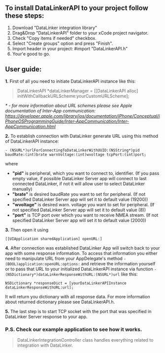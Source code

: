 ## To install DataLinkerAPI to your project follow these steps:

1. Download "DataLinker integration library"
3. Drag&Drop "DataLinkerAPI" folder to your xCode project navigator.
2. Check "Copy items if needed" checkbox.
3. Select "Create groups" option and press "Finish".
4. Import header in your project:
#import "DataLinkerAPI.h"
5. Your'e good to go. 



## User guide:

**1.** First of all you need to initiate DataLinkerAPI instance like this:
>DataLinkerAPI *dataLinkerManager = [[DataLinkerAPI alloc] initWithCallbackURLScheme:yourCustomURLScheme];

_* - for more information about URL schemes please see Apple documentation of Inter-App communication:
https://developer.apple.com/library/ios/documentation/iPhone/Conceptual/iPhoneOSProgrammingGuide/Inter-AppCommunication/Inter-AppCommunication.html_


**2.** To establish connection with DataLinker generate URL using this method of DataLinkerAPI instance:
```
- (NSURL*)urlForConnectingToDataLinkerWithUUID:(NSString*)pid baudRate:(int)brate warnVoltage:(int)wvoltage tcpPort:(int)port;
```
where

- **"pid"** is peripheral, which you want to connect to, identifier. (If you pass empty value, if possible DataLinker Server app will connect to last connected DataLinker, if not it will allow user to select DataLinker manually)
- **"brate"** is desired baudRate you want to set for peripheral. (If not specified DataLinker Server app will set it to default value (19200))
- **"wvoltage"** is desired warn. voltage you want to set for peripheral. (If not specified DataLinker Server app will set it to default value (8))
- **"port"** is TCP port over which you want to receive NMEA stream. (If not specified DataLinker Server app will set it to default value (2000))


**3.** Then open it using 
```
[[UIApplication sharedApplication] openURL:]
```


**4.** After connection was established DataLinker App will switch back to your app with some response information. To access that information you either need to manipulate URL from your AppDelegate's method `- (BOOL)application:openURL:options:` and retrieve the information yourself or to pass that URL to your initialized DataLinkerAPI instance via function `- (NSDictionary*)dataLinkerResponseWithURL:(NSURL*)url` like this:
```
NSDictionary *responseDict = [yourDataLinkerAPIInstance dataLinkerResponseWithURL:url];
```

It will return you dictionary with all response data. For more information about returned dictionary please see DataLinkerAPI.h.


**5.** The last step is to start TCP socket with the port that was specified in DataLinker Server response to your app.

### P.S. Check our example application to see how it works.
> DataLinkerIntegrationController class handles everything related to integration with DataLinker.